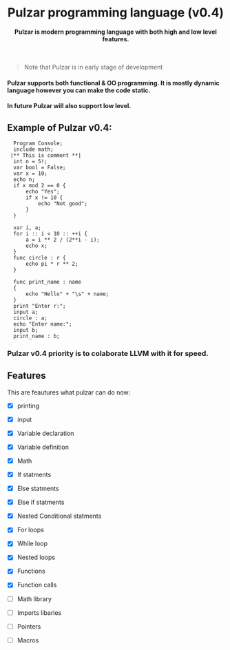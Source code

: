 <h1 align = 'center'> Pulzar programming language (v0.4)</h1>

<div align="center">
  <strong>Pulzar is modern  programming language with both high and low level features.</strong>
</div>
<br><br>

> Note that Pulzar is in early stage of development

#### Pulzar supports both functional & OO programming. It is mostly dynamic language however you can make the code static.
#### In future Pulzar will also support low level.

## Example of Pulzar v0.4:
```pulzar
  Program Console;
  include math;
 |** This is comment **|
  int n = 5!;
  var bool = False;
  var x = 10;
  echo n;
  if x mod 2 == 0 {
      echo "Yes";
      if x != 10 {
          echo "Not good";
      }
  }
 
  var i, a;
  for i :: i < 10 :: ++i {
      a = i ** 2 / (2**i - i);
      echo x;
  }
  func circle : r { 
      echo pi * r ** 2;
  }

  func print_name : name 
  {
      echo "Hello" + "\s" + name;
  }
  print "Enter r:";
  input a;
  circle : a;
  echo "Enter name:";
  input b;
  print_name : b;
```
### Pulzar v0.4 priority is to colaborate LLVM with it for speed.


## Features

This are feautures what pulzar can do now:
- [x] printing
- [x] input
- [x] Variable declaration 
- [x] Variable definition
- [x] Math 
- [x] If statments
- [x] Else statments
- [x] Else if statments
- [x] Nested Conditional statments
- [x] For loops
- [x] While loop
- [x] Nested loops
- [x] Functions 
- [x] Function calls 
- [ ] Math library
- [ ] Imports libaries
- [ ] Pointers
- [ ] Macros

